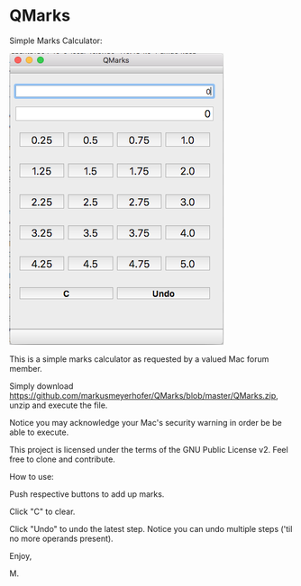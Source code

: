 # QMarks
Simple Marks Calculator:

![Alt text](https://github.com/markusmeyerhofer/QMarks/blob/master/QMarks%20Screenshot.png?raw=true "QMarks Screenshot")


This is a simple marks calculator as requested by a valued Mac forum member.

Simply download https://github.com/markusmeyerhofer/QMarks/blob/master/QMarks.zip, unzip and execute the file.

Notice you may acknowledge your Mac's security warning in order be be able to execute.

This project is licensed under the terms of the GNU Public License v2. Feel free to clone and contribute. 

How to use:

Push respective buttons to add up marks. 

Click "C" to clear.

Click "Undo" to undo the latest step. Notice you can undo multiple steps ('til no more operands present).

Enjoy, 

M.